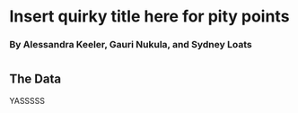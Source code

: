 # Insert quirky title here for pity points 
### By Alessandra Keeler, Gauri Nukula, and Sydney Loats 
#



## **The Data**





YASSSSS